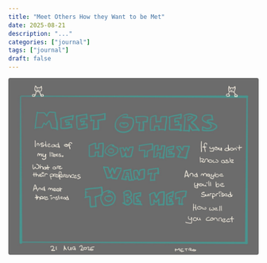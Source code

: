 ```yaml
---
title: "Meet Others How they Want to be Met"
date: 2025-08-21
description: "..."
categories: ["journal"]
tags: ["journal"]
draft: false
---
```


![Meet Others How they Want to be Met](featured.jpg)